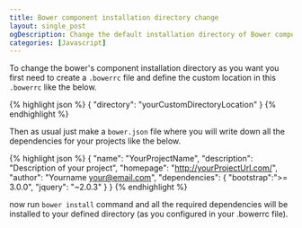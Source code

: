 ```yaml
---
title: Bower component installation directory change
layout: single_post
ogDescription: Change the default installation directory of Bower components to user-defined location. Bower is a front-end library dependency management tools.
categories: [Javascript]
---
```


To change the bower's component installation directory as you want you first need to create a `.bowerrc` file and define the custom location in this `.bowerrc` like the below.

{% highlight json %}
{
    "directory": "yourCustomDirectoryLocation"
}
{% endhighlight %}

Then as usual just make a `bower.json` file where you will write down all the dependencies for your projects like the below.

{% highlight json %}
{
  "name": "YourProjectName",
  "description": "Description of your project",
  "homepage": "http://yourProjectUrl.com/",
  "author": "Yourname <your@email.com>",
  "dependencies": {
      "bootstrap":">= 3.0.0",
      "jquery": "~2.0.3"
  }
}
{% endhighlight %}

now run `bower install` command and all the required dependencies will be installed to your defined directory (as you configured in your .bowerrc file).
